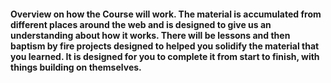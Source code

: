 #### Overview on how the Course will work. The material is accumulated from different places around the web and is designed to give us an understanding about how it works. There will be lessons and then baptism by fire projects designed to helped you solidify the material that you learned. It is designed for you to complete it from start to finish, with things building on themselves.